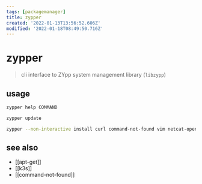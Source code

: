 ```yaml
---
tags: [packagemanager]
title: zypper
created: '2022-01-13T13:56:52.606Z'
modified: '2022-01-18T08:49:50.716Z'
---
```


# zypper

> cli interface to ZYpp system management library (`libzypp`)

## usage

```sh
zypper help COMMAND

zypper update

zypper --non-interactive install curl command-not-found vim netcat-openbsd hostname
```

## see also

- [[apt-get]]
- [[k3s]]
- [[command-not-found]]
